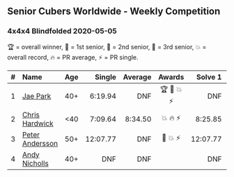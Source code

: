 ## Senior Cubers Worldwide - Weekly Competition
### 4x4x4 Blindfolded 2020-05-05

🏆 = overall winner, 🥇 = 1st senior, 🥈 = 2nd senior, 🥉 = 3rd senior, 💥 = overall record, 🔥 = PR average, ⚡ = PR single.

| # | Name | Age | Single | Average | Awards | Solve 1 | Solve 2 | Solve 3 | Video |
| :--: | :-- | :--: | --: | --: | :--: | --: | --: | --: | :-- |
| 1 | [Jae Park](../../persons/jae_park/444bf.md) | 40+ | 6:19.94 | DNF | 🏆 🥇 💥 ⚡ | DNF | 6:19.94 | DNF | [Link](https://www.facebook.com/events/2624652641189887/permalink/2625297171125434/) |
| 2 | [Chris Hardwick](../../persons/chris_hardwick/444bf.md) | <40 | 7:09.64 | 8:34.50 | 💥 🔥 ⚡ | 8:25.85 | 7:09.64 | 10:08.00 | [Link](https://www.facebook.com/events/2624652641189887/permalink/2625339637787854/) |
| 3 | [Peter Andersson](../../persons/peter_andersson/444bf.md) | 50+ | 12:07.77 | DNF | 🥈 💥 ⚡ | 12:07.77 | 14:44.42 | DNF | [Link](https://www.facebook.com/events/2624652641189887/permalink/2627420757579742/) |
| 4 | [Andy Nicholls](../../persons/andy_nicholls/444bf.md) | 40+ | DNF | DNF |  | DNF | DNF | DNF | [Link](https://www.facebook.com/events/2624652641189887/permalink/2626792320975919/) |

<!-- Global site tag (gtag.js) - Google Analytics -->
<script async src="https://www.googletagmanager.com/gtag/js?id=UA-86348435-3"></script>
<script>window.dataLayer = window.dataLayer || []; function gtag() {dataLayer.push(arguments);} gtag('js', new Date()); gtag('config', 'UA-86348435-3');</script>
